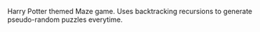 Harry Potter themed Maze game.
Uses backtracking recursions to generate pseudo-random puzzles everytime.
